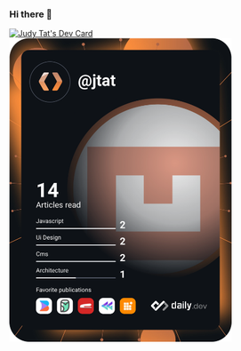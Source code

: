 ### Hi there 👋

<!--
**tatjudy/tatjudy** is a ✨ _special_ ✨ repository because its `README.md` (this file) appears on your GitHub profile.

Here are some ideas to get you started:

- 🔭 I’m currently working on ...
- 🌱 I’m currently learning ...
- 👯 I’m looking to collaborate on ...
- 🤔 I’m looking for help with ...
- 💬 Ask me about ...
- 📫 How to reach me: ...
- 😄 Pronouns: ...
- ⚡ Fun fact: ...
-->
<a href="https://app.daily.dev/jtat"><img src="https://api.daily.dev/devcards/2fa8cb4c1f6f48cf8581be22a3021b18.png?r=udl" width="400" alt="Judy Tat's Dev Card"/></a>
<a href="https://app.daily.dev/jtat"><img src="https://github.com/tatjudy/tatjudy/blob/master/devcard.svg" width="400" alt="Judy Tat's Dev Card"/></a>
